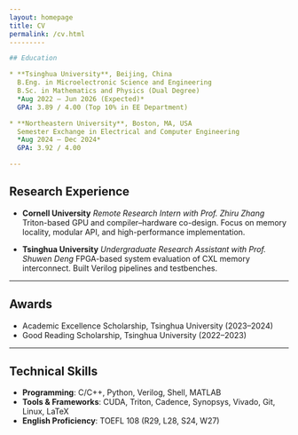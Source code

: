 ```yaml
---
layout: homepage
title: CV
permalink: /cv.html
---------

## Education

* **Tsinghua University**, Beijing, China
  B.Eng. in Microelectronic Science and Engineering
  B.Sc. in Mathematics and Physics (Dual Degree)
  *Aug 2022 – Jun 2026 (Expected)*
  GPA: 3.89 / 4.00 (Top 10% in EE Department)

* **Northeastern University**, Boston, MA, USA
  Semester Exchange in Electrical and Computer Engineering
  *Aug 2024 – Dec 2024*
  GPA: 3.92 / 4.00

---
```


## Research Experience

* **Cornell University**
  *Remote Research Intern with Prof. Zhiru Zhang*
  Triton-based GPU and compiler–hardware co-design. Focus on memory locality, modular API, and high-performance implementation.

* **Tsinghua University**
  *Undergraduate Research Assistant with Prof. Shuwen Deng*
  FPGA-based system evaluation of CXL memory interconnect. Built Verilog pipelines and testbenches.

---

## Awards

* Academic Excellence Scholarship, Tsinghua University (2023–2024)
* Good Reading Scholarship, Tsinghua University (2022–2023)

---

## Technical Skills

* **Programming**: C/C++, Python, Verilog, Shell, MATLAB
* **Tools & Frameworks**: CUDA, Triton, Cadence, Synopsys, Vivado, Git, Linux, LaTeX
* **English Proficiency**: TOEFL 108 (R29, L28, S24, W27)